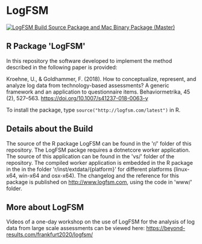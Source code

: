 # LogFSM
 
[![LogFSM Build Source Package and Mac Binary Package (Master)](https://github.com/kroehne/LogFSM/actions/workflows/build_master_logfsm_source_and_mac_binary_packages.yml/badge.svg)](https://github.com/kroehne/LogFSM/actions/workflows/build_master_logfsm_source_and_mac_binary_packages.yml)

## R Package 'LogFSM'

In this repository the software developed to implement the method described in the following paper is provided:

Kroehne, U., & Goldhammer, F. (2018). How to conceptualize, represent, and analyze log data from technology-based assessments? A generic framework and an application to questionnaire items. Behaviormetrika, 45 (2), 527–563.
https://doi.org/10.1007/s41237-018-0063-y

To install the package, type `source("http://logfsm.com/latest")` in R.

## Details about the Build

The source of the R package LogFSM can be found in the 'r/' folder of this repository. The LogFSM packge requires a dotnetcore worker application. The source of this application can be found in the 'vs/' folder of the repository. The compiled worker application is embedded in the R package in the in the folder 'r/inst/extdata/{platform}' for different platforms (linux-x64, win-x64 and osx-x64). The changelog and the reference for this package is published on http://www.logfsm.com, using the code in 'www/' folder.

## More about LogFSM

Videos of a one-day workshop on the use of LogFSM for the analysis of log data from large scale assessments can be viewed here: https://beyond-results.com/frankfurt2020/logfsm/



